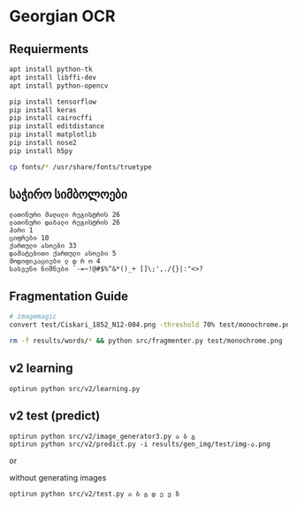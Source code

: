 # Georgian OCR

## Requierments

```bash
apt install python-tk
apt install libffi-dev
apt install python-opencv

pip install tensorflow
pip install keras
pip install cairocffi
pip install editdistance
pip install matplotlib
pip install nose2
pip install h5py

cp fonts/* /usr/share/fonts/truetype
```


## საჭირო სიმბოლოები

```
ლათინური მაღალი რეგისტრის 26
ლათინური დაბალი რეგისტრის 26
ჰარი 1
ციფრები 10
ქართული ასოები 33
დამატებითი ქართული ასოები 5
მოდიფიკაციები ლ დ რ ო 4
სასვენი ნიშნები `-=~!@#$%^&*()_+ []\;',./{}|:"<>?
```


## Fragmentation Guide

```bash
# imagemagic
convert test/Ciskari_1852_N12-004.png -threshold 70% test/monochrome.png

rm -f results/words/* && python src/fragmenter.py test/monochrome.png
```

## v2 learning

```
optirun python src/v2/learning.py
```

## v2 test (predict)

```
optirun python src/v2/image_generator3.py ა ბ გ
optirun python src/v2/predict.py -i results/gen_img/test/img-ა.png
```

or

without generating images
```
optirun python src/v2/test.py ა ბ გ დ ე ვ ზ
```
